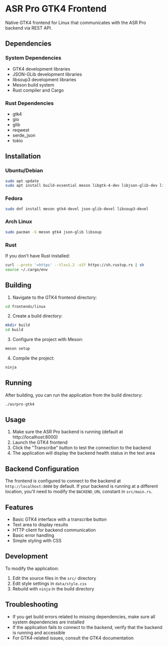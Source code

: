 # ASR Pro GTK4 Frontend

Native GTK4 frontend for Linux that communicates with the ASR Pro backend via REST API.

## Dependencies

### System Dependencies
- GTK4 development libraries
- JSON-GLib development libraries
- libsoup3 development libraries
- Meson build system
- Rust compiler and Cargo

### Rust Dependencies
- gtk4
- gio
- glib
- reqwest
- serde_json
- tokio

## Installation

### Ubuntu/Debian
```bash
sudo apt update
sudo apt install build-essential meson libgtk-4-dev libjson-glib-dev libsoup-3.0-dev
```

### Fedora
```bash
sudo dnf install meson gtk4-devel json-glib-devel libsoup3-devel
```

### Arch Linux
```bash
sudo pacman -S meson gtk4 json-glib libsoup
```

### Rust
If you don't have Rust installed:
```bash
curl --proto '=https' --tlsv1.2 -sSf https://sh.rustup.rs | sh
source ~/.cargo/env
```

## Building

1. Navigate to the GTK4 frontend directory:
```bash
cd frontends/linux
```

2. Create a build directory:
```bash
mkdir build
cd build
```

3. Configure the project with Meson:
```bash
meson setup
```

4. Compile the project:
```bash
ninja
```

## Running

After building, you can run the application from the build directory:
```bash
./asrpro-gtk4
```

## Usage

1. Make sure the ASR Pro backend is running (default at http://localhost:8000)
2. Launch the GTK4 frontend
3. Click the "Transcribe" button to test the connection to the backend
4. The application will display the backend health status in the text area

## Backend Configuration

The frontend is configured to connect to the backend at `http://localhost:8000` by default. If your backend is running at a different location, you'll need to modify the `BACKEND_URL` constant in `src/main.rs`.

## Features

- Basic GTK4 interface with a transcribe button
- Text area to display results
- HTTP client for backend communication
- Basic error handling
- Simple styling with CSS

## Development

To modify the application:

1. Edit the source files in the `src/` directory
2. Edit style settings in `data/style.css`
3. Rebuild with `ninja` in the build directory

## Troubleshooting

- If you get build errors related to missing dependencies, make sure all system dependencies are installed
- If the application fails to connect to the backend, verify that the backend is running and accessible
- For GTK4-related issues, consult the GTK4 documentation